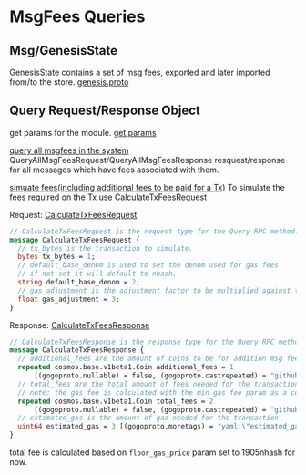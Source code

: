 <!--
order: 4
-->

# MsgFees Queries


## Msg/GenesisState

GenesisState contains a set of msg fees, exported and later imported from/to the store.
[genesis.proto](../../../proto/provenance/msgfees/v1/genesis.proto?plain=1)


## Query Request/Response Object
get params for the module. [get params](../../../proto/provenance/msgfees/v1/query.proto?plain=1)  

[query all msgfees in the system](../../../proto/provenance/msgfees/v1/query.proto?plain=1)
QueryAllMsgFeesRequest/QueryAllMsgFeesResponse resquest/response for all messages
which have fees associated with them.

[simuate fees(including additional fees to be paid for a Tx)](../../../proto/provenance/msgfees/v1/query.proto?plain=1)
To simulate the fees required on the Tx use CalculateTxFeesRequest

Request: [CalculateTxFeesRequest](../../../proto/provenance/msgfees/v1/query.proto#L59-L68)
```protobuf
// CalculateTxFeesRequest is the request type for the Query RPC method.
message CalculateTxFeesRequest {
  // tx_bytes is the transaction to simulate.
  bytes tx_bytes = 1;
  // default_base_denom is used to set the denom used for gas fees
  // if not set it will default to nhash.
  string default_base_denom = 2;
  // gas_adjustment is the adjustment factor to be multiplied against the estimate returned by the tx simulation
  float gas_adjustment = 3;
}
```
Response: [CalculateTxFeesResponse](../../../proto/provenance/msgfees/v1/query.proto#L70-L81)
```protobuf
// CalculateTxFeesResponse is the response type for the Query RPC method.
message CalculateTxFeesResponse {
  // additional_fees are the amount of coins to be for addition msg fees
  repeated cosmos.base.v1beta1.Coin additional_fees = 1
      [(gogoproto.nullable) = false, (gogoproto.castrepeated) = "github.com/cosmos/cosmos-sdk/types.Coins"];
  // total_fees are the total amount of fees needed for the transactions (msg fees + gas fee)
  // note: the gas fee is calculated with the min gas fee param as a constant
  repeated cosmos.base.v1beta1.Coin total_fees = 2
      [(gogoproto.nullable) = false, (gogoproto.castrepeated) = "github.com/cosmos/cosmos-sdk/types.Coins"];
  // estimated_gas is the amount of gas needed for the transaction
  uint64 estimated_gas = 3 [(gogoproto.moretags) = "yaml:\"estimated_gas\""];
}
```
total fee is calculated based on `floor_gas_price` param set to 1905nhash for now.
